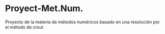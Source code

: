 # Proyect-Met.Num.
Proyecto de la materia de métodos numéricos basado en una resolución por el método de crout
